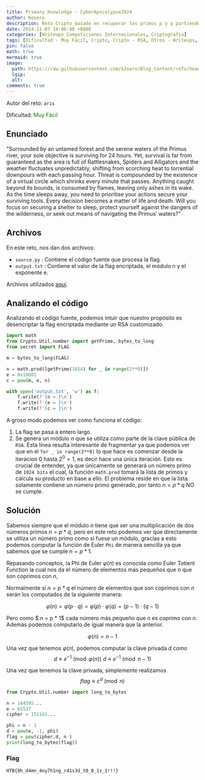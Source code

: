 ```yaml
---
title: Primary Knowledge - CyberApocalypse2024
author: Kesero
description: Reto Cripto basado en recuperar los primos p y q partiendo de bits alternos.
date: 2024-11-07 19:06:00 +0800
categories: [Writeups Competiciones Internacionales, Criptografía]
tags: [Dificultad - Muy Fácil, Cripto, Cripto - RSA, Otros - Writeups, CyberApocalypseCTF]
pin: false
math: true
mermaid: true
image:
  path: https://raw.githubusercontent.com/k3sero/Blog_Content/refs/heads/main/Competiciones_Internacionales_Writeups/2024/Cripto/CyberApocalypse2024/Primary_Knowledge/Primary_Knowleadge.png
  lqip: 
  alt: 
comments: true
---
```


Autor del reto: `aris`

Dificultad: <font color=green>Muy Fácil</font>

## Enunciado

"Surrounded by an untamed forest and the serene waters of the Primus river, your sole objective is surviving for 24 hours. Yet, survival is far from guaranteed as the area is full of Rattlesnakes, Spiders and Alligators and the weather fluctuates unpredictably, shifting from scorching heat to torrential downpours with each passing hour. Threat is compounded by the existence of a virtual circle which shrinks every minute that passes. Anything caught beyond its bounds, is consumed by flames, leaving only ashes in its wake. As the time sleeps away, you need to prioritise your actions secure your surviving tools. Every decision becomes a matter of life and death. Will you focus on securing a shelter to sleep, protect yourself against the dangers of the wilderness, or seek out means of navigating the Primus’ waters?"


## Archivos

En este reto, nos dan dos archivos:

- `source.py` : Contiene el código fuente que procesa la flag.
- `output.txt` : Contiene el valor de la flag encriptada, el módulo n y el exponente e.

Archivos utilizados [aquí](https://github.com/k3sero/Blog_Content/tree/main/Competiciones_Internacionales_Writeups/2024/Cripto/CyberApocalypse2024/Primary_Knowledge).

## Analizando el código

Analizando el código fuente, podemos intuir que nuestro propósito es desencriptar la flag encriptada mediante un RSA customizado.

```python
import math
from Crypto.Util.number import getPrime, bytes_to_long
from secret import FLAG

m = bytes_to_long(FLAG)

n = math.prod([getPrime(1024) for _ in range(2**0)])
e = 0x10001
c = pow(m, e, n)

with open('output.txt', 'w') as f:
    f.write(f'{n = }\n')
    f.write(f'{e = }\n')
    f.write(f'{c = }\n')
```

A groso modo podemos ver como funciona el código:

1. La flag se pasa a entero largo.
2. Se genera un módulo $n$ que se utiliza como parte de la clave pública de `RSA`. Esta línea resulta interesante de fragmentar ya que podemos ver que en el `for _ in range(2**0)` lo que hace es comenzar desde la iteracion 0 hasta $2^0 = 1$, es decir hace una única iteración. Esto es crucial de entender, ya que únicamente se generará un número primo de `1024 bits` el cual, la función `math.prod` tomará la lista de primos y calcula su producto en base a ello. El problema reside en que la lista solamente contiene un número primo generado, por tanto $n = p * q$ NO se cumple.

## Solución

Sabemos siempre que el módulo $n$ tiene que ser una multiplicación de dos números primos $n = p * q$, pero en este reto podemos ver que directamente se utiliza un número primo como si fuese un módulo, gracias a esto podemos computar la función de Euler `Phi` de manera sencilla ya que sabemos que se cumple $n = p * 1$.

Repasando conceptos, la Phi de Euler $φ(n)$ es conocida como Euler Totient Function la cual nos da el número de elementos más pequeños que $n$ que son coprimos con $n$,

Normalmente si $n = p * q$ el número de elementos que son coprimos con $n$ serán los computados de la siguiente manera:

$$ φ(n) = φ(p \cdot q) = φ(p) \cdot φ(q) = (p-1) \cdot (q-1) $$

Pero como $ n = p * 1$ cada número más pequeño que $n$ es coprimo con $n$. Además podemos computarlo de igual manera que la anterior. 

$$ φ(n) = n-1 $$

Una vez que tenemos $φ(n)$, podemos computar la clave privada $d$ como $$ d \equiv e^{-1} \pmod {φ(n)}\ d \equiv e^{-1} \pmod {n-1} $$

Una vez que tenemos la clave privada, simplemente realizamos $$flag \equiv c^{d} \pmod {n} $$

```python
from Crypto.Util.number import long_to_bytes

n = 144595...
e = 65537
cipher = 151141...

phi = n - 1
d = pow(e, -1, phi)
flag = pow(cipher,d, n )
print(long_to_bytes(flag))
```

### Flag

`HTB{0h_d4mn_4ny7h1ng_r41s3d_t0_0_1s_1!!!}`